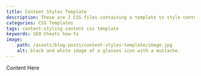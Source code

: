 ```yaml
---
title: Content Styles Template
description: These are 2 CSS files containing a template to style content. The first contains some default styling while the other is blank.
categories: CSS Templates
tags: content-styling content css template
keywords: SEO Cheats how-to
image:
    path: /assets/blog-posts/content-styles-template/image.jpg
    alt: black and white image of a glasses icon with a mustache.
---
```


Content Here
